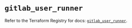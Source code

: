 # `gitlab_user_runner`

Refer to the Terraform Registry for docs: [`gitlab_user_runner`](https://registry.terraform.io/providers/gitlabhq/gitlab/17.7.1/docs/resources/user_runner).
